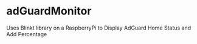 # adGuardMonitor
Uses Blinkt library on a RaspberryPi to Display AdGuard Home Status and Add Percentage
